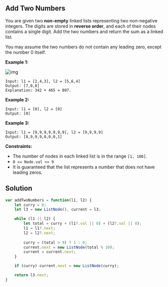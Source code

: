 ## Add Two Numbers

You are given two **non-empty** linked lists representing two non-negative integers. The digits are stored in **reverse order**, and each of their nodes contains a single digit. Add the two numbers and return the sum as a linked list.

You may assume the two numbers do not contain any leading zero, except the number 0 itself.

 

**Example 1:**

![img](https://assets.leetcode.com/uploads/2020/10/02/addtwonumber1.jpg)

```
Input: l1 = [2,4,3], l2 = [5,6,4]
Output: [7,0,8]
Explanation: 342 + 465 = 807.
```

**Example 2:**

```
Input: l1 = [0], l2 = [0]
Output: [0]
```

**Example 3:**

```
Input: l1 = [9,9,9,9,9,9,9], l2 = [9,9,9,9]
Output: [8,9,9,9,0,0,0,1]
```

 

**Constraints:**

- The number of nodes in each linked list is in the range `[1, 100]`.
- `0 <= Node.val <= 9`
- It is guaranteed that the list represents a number that does not have leading zeros.



## Solution

```js
var addTwoNumbers = function(l1, l2) {
    let curry = 0;
    let l3 = new ListNode(), current = l3;

    while (l1 || l2) {
        let total = curry + (l1?.val || 0) + (l2?.val || 0);
        l1 = l1?.next;
        l2 = l2?.next;
        
        curry = (total > 9) ? 1 : 0;
        current.next = new ListNode(total % 10);
        current = current.next;
    }

    if (curry) current.next = new ListNode(curry);

    return l3.next;
}
```

